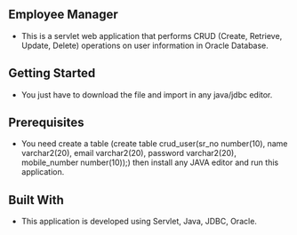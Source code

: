 ## Employee Manager
* This is a servlet web application that performs CRUD (Create, Retrieve, Update, Delete) operations on user information in Oracle Database.

## Getting Started
* You just have to download the file and import in any java/jdbc editor.

## Prerequisites
* You need create a table (create table crud_user(sr_no number(10), name varchar2(20), email varchar2(20), password varchar2(20), mobile_number number(10));) then install any JAVA editor and run this application.

## Built With
* This application is developed using Servlet, Java, JDBC, Oracle.
